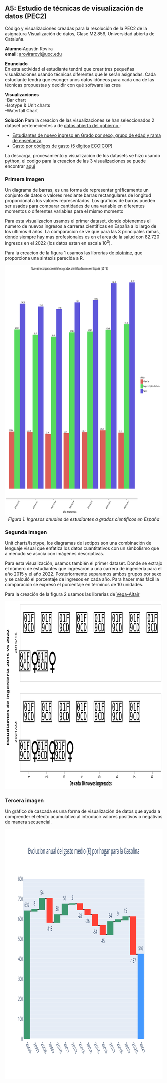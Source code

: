 ## A5: Estudio de técnicas de visualización de datos (PEC2)
Código y visualizaciones creadas para la resolución de la PEC2 de la asignatura Visualización de datos, Clase M2.859, Universidad abierta de Cataluña.

<b>Alumno</b>:Agustín Rovira   
<b>email</b>: arovirarovi@uoc.edu

<b>Enunciado</b>   
En esta actividad el estudiante  tendrá que crear tres pequeñas visualizaciones usando técnicas diferentes que le serán asignadas. Cada estudiante tendrá que escoger unos datos idóneos para cada una de las técnicas propuestas y decidir con qué software las crea

<b>Visualizaciones</b>   
-Bar chart    
-Isotype & Unit charts    
-Waterfall Chart      
 
 
<b>Solución</b>
Para la creacion de las visualizaciones se han seleccionados 2 dataset pertenecientes a de <A HREF="https://datos.gob.es/es/">datos abierta del gobierno </A>:
- <A HREF="https://datos.gob.es/es/catalogo/e05073401-estudiantes-de-nuevo-ingreso-en-grado-por-sexo-grupo-de-edad-y-rama-de-ensenanza">Estudiantes de nuevo ingreso en Grado por sexo, grupo de edad y rama de enseñanza</A>
- <A HREF="https://datos.gob.es/es/catalogo/ea0010587-gasto-por-codigos-de-gasto-5-digitos-ecoicop-anual-nacional-encuesta-de-presupuestos-familiares-epf-identificador-api-248851">Gasto por códigos de gasto (5 dígitos ECOICOP)</A>

La descarga, procesamiento y visualizacion de los datasets se hizo usando python, el codigo para la creacion de las 3 visualizaciones se puede encontrar <A HREF="./PEC_Visualizacion de datos.ipynb">aqui</A>

### Primera imagen   
Un diagrama de barras, es una forma de representar gráficamente un conjunto de datos o valores mediante barras rectangulares de longitud proporcional a los valores representados. Los gráficos de barras pueden ser usados para comparar cantidades de una variable en diferentes momentos o diferentes variables para el mismo momento

Para esta visualizacion usamos el primer dataset, donde obtenemos el numero de nuevos ingresos a carreras cientificas en España a lo largo de los ultimos 6 años. La comparacion se ve que para las 3 principales ramas, donde siempre hay mas profesionales es en el area de la salud con 82.720 ingresos en el 2022 (los datos estan en escala 10<sup>3</sup>).

Para la creacion de la figura 1 usamos las librerias de <A HREF="https://plotnine.readthedocs.io/en/stable/#">plotnine</A>, que proporciona una sintaxis parecida a R.

<p align="center">
  <img width="1000" height="800" src="./BarplotEx1.svg">
  <em>Figura 1. Ingresos anuales de estudiantes a grados cientificos en España</em>
</p>


### Segunda imagen   
Unit charts/Isotype, los diagramas de isotipos son una combinación de lenguaje visual que enfatiza los datos cuantitativos con un simbolismo que a menudo se asocia con imágenes descriptivas.

Para esta visualización, usamos también el primer dataset. Donde se extrajo el número de estudiantes que ingresaron a una carrera de ingeniería para el año 2015 y el año 2022. Posteriormente separamos ambos grupos por sexo y se calculó el porcentaje de ingresos en cada año. Para hacer más fácil la comparación se expresó el porcentaje en términos de 10 unidades.

Para la creación de la figura 2 usamos las librerías de <A HREF="https://altair-viz.github.io/index.html">Vega-Altair</A>

<p align="center">
  <img width="850" height="600" src="./UnitChartEx2.svg">
</p>


### Tercera imagen
Un gráfico de cascada es una forma de visualización de datos que ayuda a comprender el efecto acumulativo al introducir valores positivos o negativos de manera secuencial.

<p align="center">
  <img width="1000" height="800" src="./WaterFallEx3.svg">
</p>
